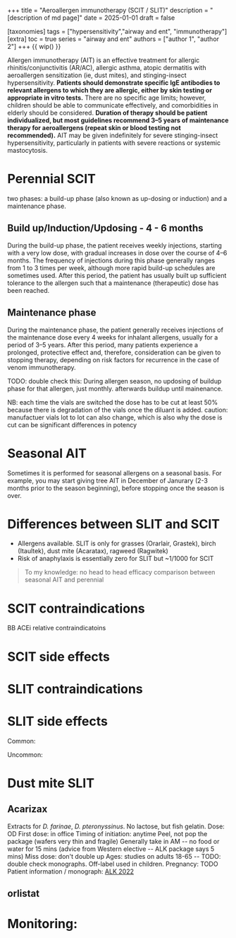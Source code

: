 +++
title = "Aeroallergen immunotherapy (SCIT / SLIT)"
description = "[description of md page]"
date = 2025-01-01
draft = false

[taxonomies]
tags = ["hypersensitivity","airway and ent", "immunotherapy"]
[extra]
toc = true
series = "airway and ent"
authors = ["author 1", "author 2"]
+++
{{ wip() }}

Allergen immunotherapy (AIT) is an effective treatment for allergic rhinitis/conjunctivitis (AR/AC), allergic asthma, atopic dermatitis with aeroallergen sensitization (ie, dust mites), and stinging-insect hypersensitivity. **Patients should demonstrate specific IgE antibodies to relevant allergens to which they are allergic, either by skin testing or appropriate in vitro tests.** There are no specific age limits; however, children should be able to communicate effectively, and comorbidities in elderly should be considered. **Duration of therapy should be patient individualized, but most guidelines recommend 3–5 years of maintenance therapy for aeroallergens (repeat skin or blood testing not recommended).** AIT may be given indefinitely for severe stinging-insect hypersensitivity, particularly in patients with severe reactions or systemic mastocytosis.

# Perennial SCIT

two phases: a build-up phase (also known as up-dosing or induction) and a maintenance phase.

## Build up/Induction/Updosing - 4 - 6 months

During the build-up phase, the patient receives weekly injections, starting with a very low dose, with gradual increases in dose over the course of 4–6 months. The frequency of injections during this phase generally ranges from 1 to 3 times per week, although more rapid build-up schedules are sometimes used. After this period, the patient has usually built up sufficient tolerance to the allergen such that a maintenance (therapeutic) dose has been reached.

## Maintenance phase

During the maintenance phase, the patient generally receives injections of the maintenance dose every 4 weeks for inhalant allergens, usually for a period of 3–5 years. After this period, many patients experience a prolonged, protective effect and, therefore, consideration can be given to stopping therapy, depending on risk factors for recurrence in the case of venom immunotherapy.

TODO: double check this: During allergen season, no updosing of buildup phase for that allergen, just monthly. afterwards buildup until mainenance.

NB: each time the vials are switched the dose has to be cut at least 50% because there is degradation of the vials once the diluant is added.
caution: manufactuer vials lot to lot can also change, which is also why the dose is cut
can be significant differences in potency

# Seasonal AIT

Sometimes it is performed for seasonal allergens on a seasonal basis. For example, you may start giving tree AIT in December of Janurary (2-3 months prior to the season beginning), before stopping once the season is over.

# Differences between SLIT and SCIT

- Allergens available. SLIT is only for grasses (Orarlair, Grastek), birch (Itaultek), dust mite (Acaratax), ragweed (Ragwitek)
- Risk of anaphylaxis is essentially zero for SLIT but ~1/1000 for SCIT

> To my knowledge: no head to head efficacy comparison between seasonal AIT and perennial

# SCIT contraindications

BB ACEi relative contraindicatoins

# SCIT side effects

# SLIT contraindications

# SLIT side effects

Common:

Uncommon:

# Dust mite SLIT

## Acarizax

Extracts for _D. farinae_, _D. pteronyssinus_. No lactose, but fish gelatin.
Dose: OD
First dose: in office
Timing of initiation: anytime
Peel, not pop the package (wafers very thin and fragile)
Generally take in AM -- no food or water for 15 mins (advice from Western elective -- ALK package says 5 mins)
Miss dose: don't double up
Ages: studies on adults 18-65 -- TODO: double check monographs. Off-label used in children.
Pregnancy: TODO
Patient information / monograph: [ALK 2022](/monographs/acarizax_2022_1.pdf)

## orlistat

# Monitoring:
